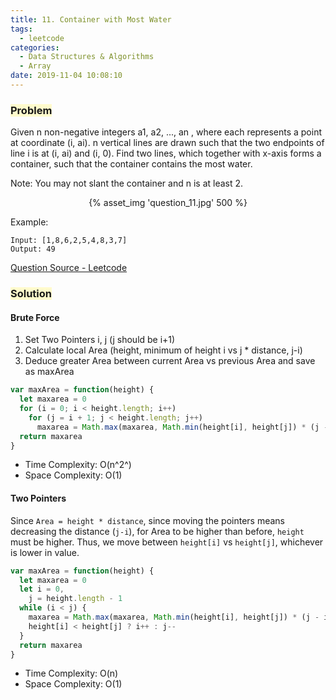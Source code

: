 ```yaml
---
title: 11. Container with Most Water
tags:
  - leetcode
categories:
  - Data Structures & Algorithms
  - Array
date: 2019-11-04 10:08:10
---
```


### <span style="background-color: #FFFBCC"> Problem

Given n non-negative integers a1, a2, ..., an , where each represents a point at coordinate (i, ai). n vertical lines are drawn such that the two endpoints of line i is at (i, ai) and (i, 0). Find two lines, which together with x-axis forms a container, such that the container contains the most water.

Note: You may not slant the container and n is at least 2.

 <center>
      {% asset_img 'question_11.jpg' 500 %}
    </center>

<!--more-->

Example:

```
Input: [1,8,6,2,5,4,8,3,7]
Output: 49
```

[Question Source - Leetcode](https://leetcode.com/problems/container-with-most-water/)

### <span style="background-color: #FFFBCC"> Solution

#### Brute Force

1. Set Two Pointers i, j (j should be i+1)
2. Calculate local Area (height, minimum of height i vs j \* distance, j-i)
3. Deduce greater Area between current Area vs previous Area and save as maxArea

```javascript
var maxArea = function(height) {
  let maxarea = 0
  for (i = 0; i < height.length; i++)
    for (j = i + 1; j < height.length; j++)
      maxarea = Math.max(maxarea, Math.min(height[i], height[j]) * (j - i))
  return maxarea
}
```

- Time Complexity: O(n^2^)
- Space Complexity: O(1)

#### Two Pointers

Since `Area = height * distance`, since moving the pointers means decreasing the distance (`j-i`), for Area to be higher than before, `height` must be higher. Thus, we move between `height[i]` vs `height[j]`, whichever is lower in value.

```javascript
var maxArea = function(height) {
  let maxarea = 0
  let i = 0,
    j = height.length - 1
  while (i < j) {
    maxarea = Math.max(maxarea, Math.min(height[i], height[j]) * (j - i))
    height[i] < height[j] ? i++ : j--
  }
  return maxarea
}
```

- Time Complexity: O(n)
- Space Complexity: O(1)
